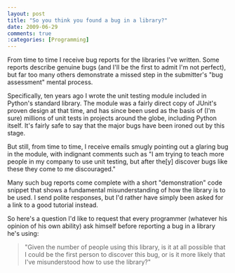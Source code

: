 ```yaml
---
layout: post
title: "So you think you found a bug in a library?"
date: 2009-06-29
comments: true
:categories: [Programming]
---
```


From time to time I receive bug reports for the libraries I've
written. Some reports describe genuine bugs (and I'll be the first to
admit I'm not perfect), but far too many others demonstrate a missed
step in the submitter's "bug assessment" mental process.

<!-- more -->

Specifically, ten years ago I wrote the unit testing module included
in Python's standard library. The module was a fairly direct copy of
JUnit's proven design at that time, and has since been used as the
basis of (I'm sure) millions of unit tests in projects around the
globe, including Python itself. It's fairly safe to say that the major
bugs have been ironed out by this stage.

But still, from time to time, I receive emails smugly pointing out a
glaring bug in the module, with indignant comments such as "I am
trying to teach more people in my company to use unit testing, but
after the[y] discover bugs like these they come to me discouraged."

Many such bug reports come complete with a short "demonstration" code
snippet that shows a fundamental misunderstanding of how the library
is to be used. I send polite responses, but I'd rather have simply
been asked for a link to a good tutorial instead.

So here's a question I'd like to request that every programmer
(whatever his opinion of his own ability) ask himself before reporting
a bug in a library he's using:

> "Given the number of people using this library, is it at all possible
> that I could be the first person to discover this bug, or is it more
> likely that I've misunderstood how to use the library?"

